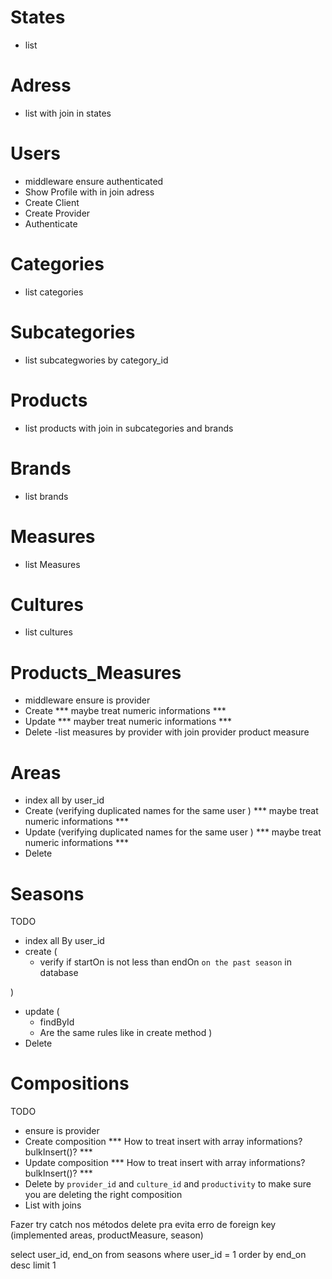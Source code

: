 # States
- list

# Adress
- list with join in states

# Users
- middleware ensure authenticated
- Show Profile with in join adress
- Create Client
- Create Provider
- Authenticate

# Categories
- list categories

# Subcategories
- list subcategwories by category_id

# Products
- list products with join in subcategories and brands

# Brands
- list brands

# Measures
- list Measures

# Cultures
- list cultures

# Products_Measures
- middleware ensure is provider
- Create *** maybe treat numeric informations ***
- Update *** mayber treat numeric informations ***
- Delete
-list measures by provider with join provider product measure


# Areas
- index all by user_id
- Create (verifying duplicated names for the same user ) *** maybe treat numeric informations ***
- Update (verifying duplicated names for the same user ) *** maybe treat numeric informations ***
- Delete


# Seasons

TODO
- index all By user_id
- create (
  <!-- - name gonna be create using year from `startOn` and `endOn` and name (2015/2016 safra soja) -->
  <!-- - verify duplicated names for the same user -->
  - verify if startOn is not less than endOn `on the past season` in database
  <!-- - verify is startOn is not equal than endOn by `month` -->
  <!-- - verify if endOn is not less than startOn for the `current season` -->
  <!-- - verify if a season is not longer than a year -->
)
- update (
  - findById
  - Are the same rules like in create method
)
- Delete



# Compositions

TODO
- ensure is provider
- Create composition *** How to treat insert with array informations? bulkInsert()? ***
- Update composition *** How to treat insert with array informations? bulkInsert()? ***
- Delete by `provider_id` and `culture_id` and `productivity` to make sure you are deleting the right composition
- List with joins


Fazer try catch nos métodos delete pra evita erro de foreign key (implemented areas, productMeasure, season)


select user_id, end_on
from seasons
where user_id = 1
order by end_on desc
limit 1
